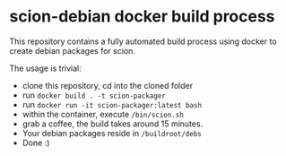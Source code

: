 # scion-debian docker build process

This repository contains a fully automated build process using docker
to create debian packages for scion.

The usage is trivial:
- clone this repository, cd into the cloned folder
- run `docker build . -t scion-packager`
- run `docker run -it scion-packager:latest bash`
- within the container, execute `/bin/scion.sh`
- grab a coffee, the build takes around 15 minutes.
- Your debian packages reside in `/buildroot/debs`
- Done :)


